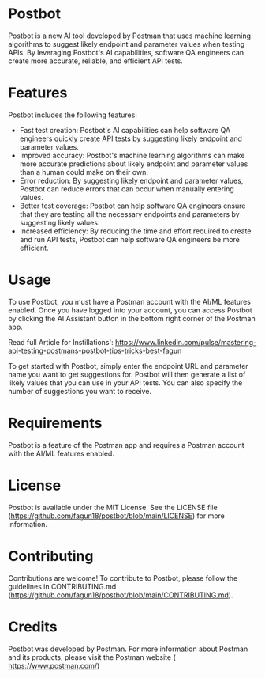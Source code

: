 
# Postbot
Postbot is a new AI tool developed by Postman that uses machine learning algorithms to suggest likely endpoint and parameter values when testing APIs. By leveraging Postbot's AI capabilities, software QA engineers can create more accurate, reliable, and efficient API tests.

# Features
Postbot includes the following features:

- Fast test creation: Postbot's AI capabilities can help software QA engineers quickly create API tests by suggesting likely endpoint and parameter values.
- Improved accuracy: Postbot's machine learning algorithms can make more accurate predictions about likely endpoint and parameter values than a human could make on their own.
- Error reduction: By suggesting likely endpoint and parameter values, Postbot can reduce errors that can occur when manually entering values.
- Better test coverage: Postbot can help software QA engineers ensure that they are testing all the necessary endpoints and parameters by suggesting likely values.
- Increased efficiency: By reducing the time and effort required to create and run API tests, Postbot can help software QA engineers be more efficient.
# Usage
To use Postbot, you must have a Postman account with the AI/ML features enabled. Once you have logged into your account, you can access Postbot by clicking the AI Assistant button in the bottom right corner of the Postman app.

Read full Article for Instillations': https://www.linkedin.com/pulse/mastering-api-testing-postmans-postbot-tips-tricks-best-fagun

To get started with Postbot, simply enter the endpoint URL and parameter name you want to get suggestions for. Postbot will then generate a list of likely values that you can use in your API tests. You can also specify the number of suggestions you want to receive.

# Requirements
Postbot is a feature of the Postman app and requires a Postman account with the AI/ML features enabled.

# License
Postbot is available under the MIT License. See the LICENSE file (https://github.com/fagun18/postbot/blob/main/LICENSE) for more information.

# Contributing
Contributions are welcome! To contribute to Postbot, please follow the guidelines in CONTRIBUTING.md (https://github.com/fagun18/postbot/blob/main/CONTRIBUTING.md).

# Credits
Postbot was developed by Postman. For more information about Postman and its products, please visit the Postman website ( https://www.postman.com/)
